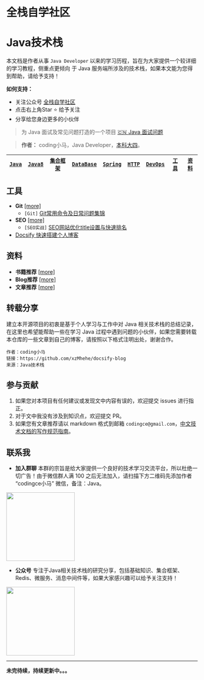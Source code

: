 # 全栈自学社区

# Java技术栈



本文档是作者从事 ```Java Developer``` 以来的学习历程，旨在为大家提供一个较详细的学习教程，侧重点更倾向 于 Java 服务端所涉及的技术栈，如果本文能为您得到帮助，请给予支持！

**如何支持：**
- 关注公众号 [全栈自学社区](https://image.codingce.com.cn/qrcode_for_gh_d5e64639fc98_258.jpg)
- 点击右上角Star :star: 给予关注
- 分享给您身边更多的小伙伴

> 为 Java 面试及常见问题打造的一个项目 [:cn: Java 面试问题](https://i.codingce.com.cn/)


> **作者：** coding小马，Java Developer，[本科大四](https://i.codingce.com.cn)。

[```Java```](#Java)| [`Java8`](#Java8) | [`集合框架`](#集合框架) | [`DataBase`](#DataBase) | [`Spring`](#Spring) | [`HTTP`](#HTTP协议) | [`DevOps`](#DevOps) | [`工具`](#工具) | [`资料`](#资料)
 :-: | :-: | :-: | :-: | :-: | :-: | :-: | :-: | :-:



## 工具
- **Git** [[more]](/docs/tools/git.md)
    - ```[Git]``` [Git常用命令及日常问题集锦](/docs/tools/git.md)
- **SEO** [[more]](/docs/tools/seo.md)
    - ```[SEO实战]``` [SEO网站优化title设置与快速排名](/docs/tools/seo.md)
- [Docsify 快速搭建个人博客](/docs/tools/docsify.md)

## 资料
- **书籍推荐** [[more]](/docs/materials/book.md)
- **Blog推荐** [[more]](/docs/materials/blog.md)
- **文章推荐** [[more]](/docs/materials/article.md)

## 转载分享

建立本开源项目的初衷是基于个人学习与工作中对 Java 相关技术栈的总结记录，在这里也希望能帮助一些在学习 Java 过程中遇到问题的小伙伴，如果您需要转载本仓库的一些文章到自己的博客，请按照以下格式注明出处，谢谢合作。

```
作者：coding小马
链接：https://github.com/xzMhehe/docsify-blog
来源：Java技术栈
```

## 参与贡献

1. 如果您对本项目有任何建议或发现文中内容有误的，欢迎提交 issues 进行指正。
2. 对于文中我没有涉及到知识点，欢迎提交 PR。
3. 如果您有文章推荐请以 markdown 格式到邮箱 `codingce@gmail.com`，[中文技术文档的写作规范指南](https://github.com/ruanyf/document-style-guide)。

## 联系我

- **加入群聊**
本群的宗旨是给大家提供一个良好的技术学习交流平台，所以杜绝一切广告！由于微信群人满 100 之后无法加入，请扫描下方二维码先添加作者 “codingce小马” 微信，备注：Java。
<img src="https://image.codingce.com.cn/xzm.png" width="180" height="180"/>

- **公众号**
专注于Java相关技术栈的研究分享，包括基础知识、集合框架、Redis、微服务、消息中间件等，如果大家感兴趣可以给予关注支持！
<img src="https://image.codingce.com.cn/qrcode_for_gh_d5e64639fc98_258.jpg" width="180" height="180"/>

<hr/>

**未完待续，持续更新中。。。**
